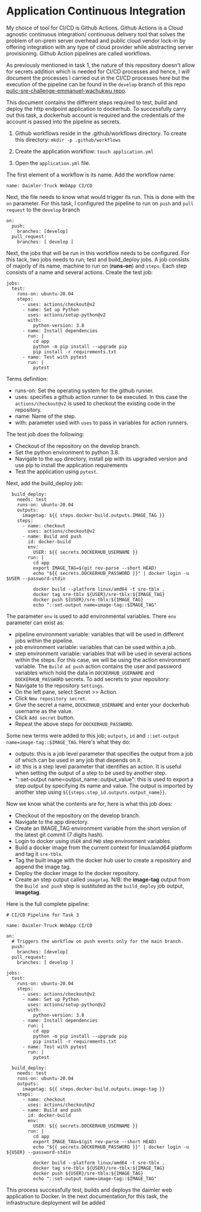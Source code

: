 # Application Continuous Integration

My choice of tool for CI/CD is Github Actions. Github Actions is a Cloud agnostic continuous integration/ continuous delivery tool that solves the problem of on-prem server overhead and public cloud vendor lock-in by offering integration with any type of cloud provider while abstracting server provisioning. Github Action pipelines are called workflows.

As previously mentioned in task 1, the nature of this repository doesn't allow for secrets addition which is needed for CI/CD processes and hence, I will document the processes I carried out in the CI/CD processes here but the execution of the pipeline can be found in the `develop` branch of this repo [pulic-sre-challenge-emmanuel-wachukwu repo](https://github.com/Wach-E/tblx-SRE-Challenge-Emmanuel-Wachukwu/tree/develop).

This document contains the different steps required to test, build and deploy the http endpoint application to dockerhub. To successfully carry out this task, a dockerhub account is required and the credentials of the account is passed into the pipeline as secrets. 

1. Github workflows reside in the .github/workflows directory. To create this directory:
`mkdir -p .github/workflows`

2. Create the application workflow:
`touch application.yml`

3. Open the `application.yml` file.

The first element of a workflow is its name. Add the workflow name:
```
name: Daimler-Truck WebApp CI/CD
```
Next, the file needs to know what would trigger its run. This is done with the `on` parameter. For this task, I configured the pipeline to run on `push` and `pull request` to the `develop` branch
```
on:
  push:
    branches: [develop]
  pull_request:
    branches: [ develop ]
```
Next, the jobs that will be run in this workflow needs to be configured. For this tack, two jobs needs to run; test and build_deploy jobs. A job consists of majorly of its name, machine to run on (**runs-on**) and `steps`. Each step consists of a name and several actions. Create the test job:
```
jobs:
  test:
    runs-on: ubuntu-20.04
    steps:
      - uses: actions/checkout@v2
      - name: Set up Python
        uses: actions/setup-python@v2
        with:
          python-version: 3.8
      - name: Install dependencies
        run: |
          cd app
          python -m pip install --upgrade pip
          pip install -r requirements.txt
      - name: Test with pytest
        run: |
          pytest

```
Terms definition:
- runs-on: Set the operating system for the github runner.
- uses: specifies a github action runner to be executed. In this case the `actions/checkout@v2` is used to checkout the existing code in the repository.
- name: Name of the step.
- with: parameter used with `uses` to pass in variables for action runners.

The test job does the following:
- Checkout of the repository on the develop branch.
- Set the python environment to python 3.8.
- Navigate to the `app` directory, install pip with its upgraded version and use pip to install the application requirements
- Test the application using `pytest`.

Next, add the build_deploy job:
```
  build_deploy:
    needs: test
    runs-on: ubuntu-20.04
    outputs:
      imagetag: ${{ steps.docker-build.outputs.IMAGE_TAG }}
    steps:
      - name: checkout
        uses: actions/checkout@v2
      - name: Build and push
        id: docker-build
        env:
          USER: ${{ secrets.DOCKERHUB_USERNAME }}
        run: |
          cd app
          export IMAGE_TAG=$(git rev-parse --short HEAD)
          echo "${{ secrets.DOCKERHUB_PASSWORD }}" | docker login -u $USER --password-stdin

          docker build --platform linux/amd64 -t sre-tblx .
          docker tag sre-tblx ${USER}/sre-tblx:${IMAGE_TAG}
          docker push ${USER}/sre-tblx:${IMAGE_TAG}
          echo "::set-output name=image-tag::$IMAGE_TAG"

```
The parameter `env` is used to add environmental variables. There `env` parameter can exist as:
- pipeline environment variable: variables that will be used in different jobs within the pipeline.
- job environment variable: variables that can be used within a job.
- step environment variable: variables that will be used in several actions within the steps.
For this case, we will be using the action environment variable. The `Build ad push` action contains the user and password variables which hold the data in `DOCKERHUB_USERNAME` and `DOCKERHUB_PASSWORD` secrets. To add secrets to your repository:
- Navigate to the repository `Settings`.
- On the left pane, select Secret >> Action.
- Click `New repository secret`.
- Give the secret a name, `DOCKERHUB_USERNAME` and enter your dockerhub username as the value.
- Click `Add secret` button.
- Repeat the above steps for `DOCKERHUB_PASSWORD`.

Some new terms were added to this job; `outputs`, `id` and `::set-output name=image-tag::$IMAGE_TAG`. Here's what they do:
- outputs: this is a job level parameter that specifies the output from a job of which can be used in any job that depends on it.
- id: this is a step level parameter that identifies an action. It is useful when setting the output of a step to be used by another step.
- "::set-output name=output_name::output_value": this is used to export a step output by specifying its name and value. The output is imported by another step using `${{steps.step_id.outputs.output_name}}`.

Now we know what the contents are for, here is what this job does:
- Checkout of the repository on the develop branch.
- Navigate to the app directory.
- Create an IMAGE_TAG environment variable from the short version of the latest git commit (7 digits hash).
- Login to docker using `USER` and `PWD` step environment variables.
- Build a docker image from the current context for linux/amd64 platform and tag it `sre-tblx`.
- Tag the built image with the docker hub user to create a repository and append the image tag.
- Deploy the docker image to the docker repository.
- Create an step output called `imagetag`.
N/B: the **image-tag** output from the `Build and push` step is sustituted as the `build_deploy` job output, **imagetag**.

Here is the full complete pipeline:

```
# CI/CD Pipeline for Task 3

name: Daimler-Truck WebApp CI/CD

on:
  # Triggers the workflow on push events only for the main branch.
  push:
    branches: [develop]
  pull_request:
    branches: [ develop ]

jobs:
  test:
    runs-on: ubuntu-20.04
    steps:
      - uses: actions/checkout@v2
      - name: Set up Python
        uses: actions/setup-python@v2
        with:
          python-version: 3.8
      - name: Install dependencies
        run: |
          cd app
          python -m pip install --upgrade pip
          pip install -r requirements.txt
      - name: Test with pytest
        run: |
          pytest

  build_deploy:
    needs: test
    runs-on: ubuntu-20.04
    outputs:
      imagetag: ${{ steps.docker-build.outputs.image-tag }}
    steps:
      - name: checkout
        uses: actions/checkout@v2
      - name: Build and push
        id: docker-build
        env:
          USER: ${{ secrets.DOCKERHUB_USERNAME }}
        run: |
          cd app
          export IMAGE_TAG=$(git rev-parse --short HEAD)
          echo "${{ secrets.DOCKERHUB_PASSWORD }}" | docker login -u ${USER} --password-stdin

          docker build --platform linux/amd64 -t sre-tblx .
          docker tag sre-tblx ${USER}/sre-tblx:${IMAGE_TAG}
          docker push ${USER}/sre-tblx:${IMAGE_TAG}
          echo "::set-output name=image-tag::$IMAGE_TAG"
```

This process successfully test, builds and deploys the daimler web application to Docker. In the next documentation,for this task, the infrastructure deployment will be added



